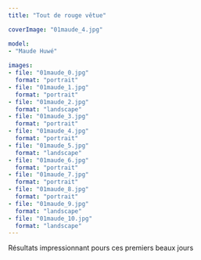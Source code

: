 ```yaml
---
title: "Tout de rouge vêtue"

coverImage: "01maude_4.jpg"

model: 
- "Maude Huwé"
  
images:
- file: "01maude_0.jpg"
  format: "portrait"
- file: "01maude_1.jpg"
  format: "portrait"
- file: "01maude_2.jpg"
  format: "landscape"
- file: "01maude_3.jpg"
  format: "portrait"
- file: "01maude_4.jpg"
  format: "portrait"
- file: "01maude_5.jpg"
  format: "landscape"
- file: "01maude_6.jpg"
  format: "portrait"
- file: "01maude_7.jpg"
  format: "portrait"
- file: "01maude_8.jpg"
  format: "portrait"
- file: "01maude_9.jpg"
  format: "landscape"
- file: "01maude_10.jpg"
  format: "landscape"
---
```


Résultats impressionnant pours ces premiers beaux jours